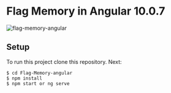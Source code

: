 # Flag Memory in Angular 10.0.7

![flag-memory-angular](https://user-images.githubusercontent.com/32830976/107026025-7467e800-67aa-11eb-94e8-22ec54ceda45.gif)

## Setup

To run this project clone this repository. Next:

```
$ cd Flag-Memory-angular
$ npm install
$ npm start or ng serve
```

